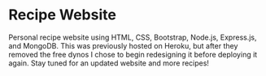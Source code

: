 # Recipe Website

Personal recipe website using HTML, CSS, Bootstrap, Node.js, Express.js, and MongoDB. This was previously hosted on Heroku, but after they removed the free dynos I chose to begin redesigning it before deploying it again. Stay tuned for an updated website and more recipes!
